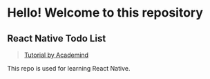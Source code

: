 # Hello! Welcome to this repository

## React Native Todo List

> [Tutorial by Academind](https://youtu.be/VozPNrt-LfE)

This repo is used for learning React Native.